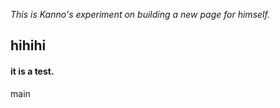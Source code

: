 *This is Kanno's experiment on building a new page for himself.*

## hihihi

#### it is a test.

main